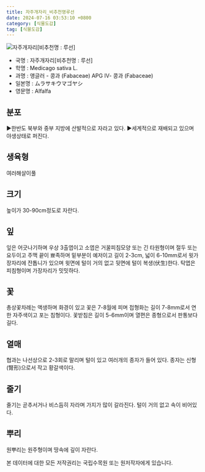 ```yaml
---
title: 자주개자리_비추천명루선
date: 2024-07-16 03:53:10 +0800
category: [식물도감]
tag: [식물도감]
---
```




![자주개자리[비추천명 : 루선]](/fileUpload/plants/basic/Leguminosae/Medicago/1955/1955_20160812100940097files_th2.jpg)
- 국명 : 자주개자리[비추천명 : 루선]
- 학명 : Medicago sativa L.
- 과명 : 앵글러 - 콩과 (Fabaceae) APG Ⅳ- 콩과 (Fabaceae)
- 일본명 : ムラサキウマゴヤシ
- 영문명 : Alfalfa


## 분포
▶한반도 북부와 중부 지방에 산발적으로 자라고 있다.▶세계적으로 재배되고 있으며 야생상태로 퍼진다.
## 생육형
여러해살이풀 
## 크기
높이가 30-90cm정도로 자란다.
## 잎
잎은 어긋나기하며 우상 3출엽이고 소엽은 거꿀피침모양 또는 긴 타원형이며 절두 또는 요두이고 주맥 끝이 뾰족하며 밑부분이 예저이고 길이 2-3cm, 넓이 6-10mm로서 윗가장자리에 잔톱니가 있으며 윗면에 털이 거의 없고 뒷면에 털이 복생(伏生)한다. 탁엽은 피침형이며 가장자리가 밋밋하다.
## 꽃
총상꽃차례는 액생하며 화경이 있고 꽃은 7-8월에 피며 접형화는 길이 7-8mm로서 연한 자주색이고 포는 침형이다. 꽃받침은 길이 5-6mm이며 열편은 종형으로서 판통보다 길다.
## 열매
협과는 나선상으로 2-3회로 말리며 털이 있고 여러개의 종자가 들어 있다. 종자는 신형(腎形)으로서 작고 황갈색이다.
## 줄기
줄기는 곧추서거나 비스듬히 자라며 가지가 많이 갈라진다. 털이 거의 없고 속이 비어있다.
## 뿌리
원뿌리는 원주형이며 땅속에 깊이 자란다.






본 데이터에 대한 모든 저작권리는 국립수목원 또는 원저작자에게 있습니다.

